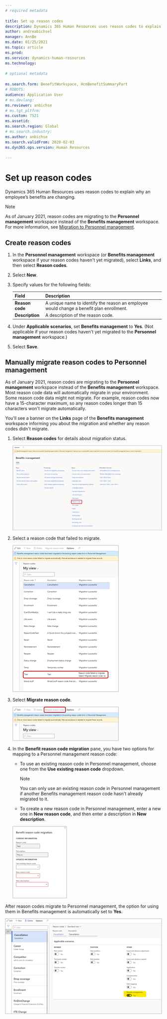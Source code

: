 ```yaml
---
# required metadata

title: Set up reason codes
description: Dynamics 365 Human Resources uses reason codes to explain why an employee’s benefits are changing.
author: andreabichsel
manager: AnnBe
ms.date: 01/25/2021
ms.topic: article
ms.prod: 
ms.service: dynamics-human-resources
ms.technology: 

# optional metadata

ms.search.form: BenefitWorkspace, HcmBenefitSummaryPart
# ROBOTS: 
audience: Application User
# ms.devlang: 
ms.reviewer: anbichse
# ms.tgt_pltfrm: 
ms.custom: 7521
ms.assetid: 
ms.search.region: Global
# ms.search.industry: 
ms.author: anbichse
ms.search.validFrom: 2020-02-03
ms.dyn365.ops.version: Human Resources

---
```


# Set up reason codes

Dynamics 365 Human Resources uses reason codes to explain why an employee’s benefits are changing.

> [!NOTE]
> As of January 2021, reason codes are migrating to the **Personnel management** workspace instead of the **Benefits management** workspace. For more information, see [Migration to Personnel management](hr-admin-integration-common-data-service.md#migration-to-personnel-management).

## Create reason codes

1. In the **Personnel management** workspace (or **Benefits management** workspace if your reason codes haven't yet migrated), select **Links**, and then select **Reason codes**.

2. Select **New**.

3. Specify values for the following fields:

   | Field | Description |
   | --- | --- |
   | **Reason code** | A unique name to identify the reason an employee would change a benefit plan enrollment. |
   | **Description** | A description of the reason code. |

4. Under **Applicable scenarios**, set **Benefits management** to **Yes**. (Not applicable if your reason codes haven't yet migrated to the **Personnel management** workspace.)

5. Select **Save**.

## Manually migrate reason codes to Personnel management

As of January 2021, reason codes are migrating to the **Personnel management** workspace instead of the **Benefits management** workspace. Most reason code data will automatically migrate in your environment. Some reason code data might not migrate. For example, reason codes now have a 15-character maximum, so any reason codes longer than 15 characters won't migrate automatically.

You'll see a banner on the **Links** page of the **Benefits management** workspace informing you about the migration and whether any reason codes didn't migrate.

1. Select **Reason codes** for details about migration status.

   [![Reason codes](./media/hr-benefits-setup-reason-codes-link.png)](./media/hr-benefits-setup-reason-codes-link.png)

2. Select a reason code that failed to migrate.

   [![Reason code migration status](./media/hr-benefits-setup-reason-codes-status.png)](./media/hr-benefits-setup-reason-codes-status.png)

3. Select **Migrate reason code**.

   [![Migrate reason code](./media/hr-benefits-setup-reason-codes-migrate.png)](./media/hr-benefits-setup-reason-codes-migrate.png)

4. In the **Benefit reason code migration** pane, you have two options for mapping to a Personnel management reason code:

   - To use an existing reason code in Personnel management, choose one from the **Use existing reason code** dropdown.
     > [!NOTE]
     > You can only use an existing reason code in Personnel management if another Benefits management reason code hasn't already migrated to it.
   - To create a new reason code in Personnel management, enter a new one in **New reason code**, and then enter a description in **New description**.

   [![Map to a Personnel management reason code](./media/hr-benefits-setup-reason-codes-mapping.png)](./media/hr-benefits-setup-reason-codes-mapping.png)

After reason codes migrate to Personnel management, the option for using them in Benefits management is automatically set to **Yes**.

[![Use reason code in Benefits management](./media/hr-benefits-setup-reason-codes-use.png)](./media/hr-benefits-setup-reason-codes-use.png)